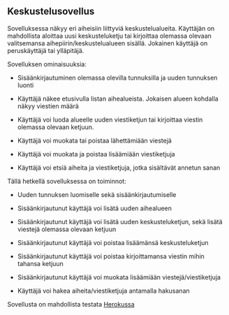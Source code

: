 ## Keskustelusovellus

Sovelluksessa näkyy eri aiheisiin liittyviä keskustelualueita. Käyttäjän on mahdollista aloittaa uusi keskusteluketju 
tai kirjoittaa olemassa olevaan valitsemansa aihepiirin/keskustelualueen sisällä. Jokainen käyttäjä on peruskäyttäjä 
tai ylläpitäjä.


Sovelluksen ominaisuuksia:

 - Sisäänkirjautuminen olemassa olevilla tunnuksilla ja uuden tunnuksen luonti

 - Käyttäjä näkee etusivulla listan aihealueista. Jokaisen alueen kohdalla näkyy viestien määrä

 - Käyttäjä voi luoda alueelle uuden viestiketjun tai kirjoittaa viestin olemassa olevaan ketjuun. 

 - Käyttäjä voi muokata tai poistaa lähettämiään viestejä

 - Käyttäjä voi muokata ja poistaa lisäämiään viestiketjuja

 - Käyttäjä voi etsiä aiheita ja viestiketjuja, jotka sisältävät annetun sanan



Tällä hetkellä sovelluksessa on toiminnot:

 - Uuden tunnuksen luomiselle sekä sisäänkirjautumiselle

 - Sisäänkirjautunut käyttäjä voi lisätä uuden aihealueen

 - Sisäänkirjautunut käyttäjä voi lisätä uuden keskusteluketjun, sekä lisätä viestejä olemassa olevaan ketjuun

 - Sisäänkirjautunut käyttäjä voi poistaa lisäämänsä keskusteluketjun

 - Sisäänkirjautunut käyttäjä voi poistaa kirjoittamansa viestin mihin tahansa ketjuun

 - Sisäänkirjautunut käyttäjä voi muokata lisäämiään viestejä/viestiketjuja

 - Käyttäjä voi hakea aiheita/viestiketjuja antamalla hakusanan


Sovellusta on mahdollista testata [Herokussa](https://serene-brook-58269.herokuapp.com/)
